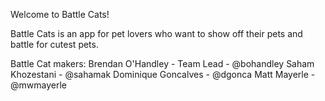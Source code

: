 Welcome to Battle Cats!

Battle Cats is an app for pet lovers who want to show off their pets and battle for cutest pets.

Battle Cat makers:
Brendan O'Handley - Team Lead - @bohandley
Saham Khozestani - @sahamak
Dominique Goncalves - @dgonca
Matt Mayerle - @mwmayerle

